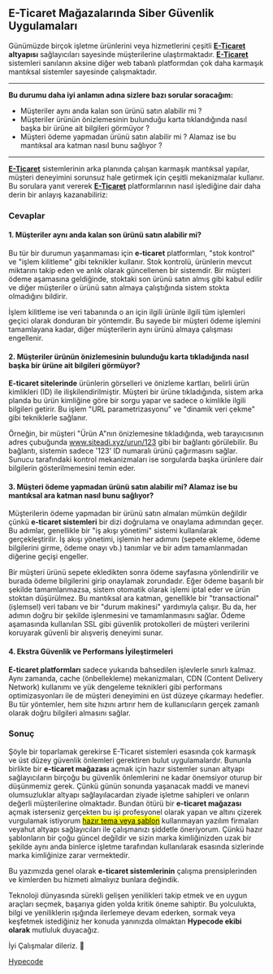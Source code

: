 ## E-Ticaret Mağazalarında Siber Güvenlik Uygulamaları


Günümüzde birçok işletme ürünlerini veya hizmetlerini çeşitli <strong><a href="https://hypecode.tech/solutions/e-commerce">E-Ticaret</a> altyapısı</strong> sağlayıcıları sayesinde müşterilerine ulaştırmaktadır. <strong><a href="https://hypecode.tech/solutions/e-commerce">E-Ticaret</a></strong> sistemleri sanılanın aksine diğer web tabanlı platformdan çok daha karmaşık mantıksal sistemler sayesinde çalışmaktadır. 

----

<b>Bu durumu daha iyi anlamın adına sizlere bazı sorular soracağım:</b> 

- Müşteriler aynı anda kalan son ürünü satın alabilir mi ? 
- Müşteriler ürünün önizlemesinin bulunduğu karta tıklandığında nasıl başka bir ürüne ait bilgileri görmüyor ?
- Müşteri ödeme yapmadan ürünü satın alabilir mi ? Alamaz ise bu mantıksal ara katman nasıl bunu sağlıyor ? 
    
----

<strong><a href="https://hypecode.tech/solutions/e-commerce">E-Ticaret</a></strong> sistemlerinin arka planında çalışan karmaşık mantıksal yapılar, müşteri deneyimini sorunsuz hale getirmek için çeşitli mekanizmalar kullanır. Bu sorulara yanıt vererek <strong><a href="https://hypecode.tech/solutions/e-commerce">E-Ticaret</a></strong> platformlarının nasıl işlediğine dair daha derin bir anlayış kazanabiliriz:

### Cevaplar

#### 1. Müşteriler aynı anda kalan son ürünü satın alabilir mi?

Bu tür bir durumun yaşanmaması için <strong>e-ticaret</strong> platformları, "stok kontrol" ve "işlem kilitleme" gibi teknikler kullanır. Stok kontrolü, ürünlerin mevcut miktarını takip eden ve anlık olarak güncellenen bir sistemdir. Bir müşteri ödeme aşamasına geldiğinde, stoktaki son ürünü satın almış gibi kabul edilir ve diğer müşteriler o ürünü satın almaya çalıştığında sistem stokta olmadığını bildirir.

İşlem kilitleme ise veri tabanında o an için ilgili ürünle ilgili tüm işlemleri geçici olarak donduran bir yöntemdir. Bu sayede bir müşteri ödeme işlemini tamamlayana kadar, diğer müşterilerin aynı ürünü almaya çalışması engellenir.
#### 2. Müşteriler ürünün önizlemesinin bulunduğu karta tıkladığında nasıl başka bir ürüne ait bilgileri görmüyor?

<strong>E-ticaret sitelerinde</strong> ürünlerin görselleri ve önizleme kartları, belirli ürün kimlikleri (ID) ile ilişkilendirilmiştir. Müşteri bir ürüne tıkladığında, sistem arka planda bu ürün kimliğine göre bir sorgu yapar ve sadece o kimlikle ilgili bilgileri getirir. Bu işlem "URL parametrizasyonu" ve "dinamik veri çekme" gibi tekniklerle sağlanır.

Örneğin, bir müşteri "Ürün A"nın önizlemesine tıkladığında, web tarayıcısının adres çubuğunda www.siteadi.xyz/urun/123 gibi bir bağlantı görülebilir. Bu bağlantı, sistemin sadece '123' ID numaralı ürünü çağırmasını sağlar. Sunucu tarafındaki kontrol mekanizmaları ise sorgularda başka ürünlere dair bilgilerin gösterilmemesini temin eder.
#### 3. Müşteri ödeme yapmadan ürünü satın alabilir mi? Alamaz ise bu mantıksal ara katman nasıl bunu sağlıyor?

Müşterilerin ödeme yapmadan bir ürünü satın almaları mümkün değildir çünkü <strong>e-ticaret sistemleri</strong> bir dizi doğrulama ve onaylama adımından geçer. Bu adımlar, genellikle bir "iş akışı yönetimi" sistemi kullanılarak gerçekleştirilir. İş akışı yönetimi, işlemin her adımını (sepete ekleme, ödeme bilgilerini girme, ödeme onayı vb.) tanımlar ve bir adım tamamlanmadan diğerine geçişi engeller.

Bir müşteri ürünü sepete ekledikten sonra ödeme sayfasına yönlendirilir ve burada ödeme bilgilerini girip onaylamak zorundadır. Eğer ödeme başarılı bir şekilde tamamlanmazsa, sistem otomatik olarak işlemi iptal eder ve ürün stoktan düşürülmez. Bu mantıksal ara katman, genellikle bir "transactional" (işlemsel) veri tabanı ve bir "durum makinesi" yardımıyla çalışır. Bu da, her adımın doğru bir şekilde işlenmesini ve tamamlanmasını sağlar. Ödeme aşamasında kullanılan SSL gibi güvenlik protokolleri de müşteri verilerini koruyarak güvenli bir alışveriş deneyimi sunar.
#### 4. Ekstra Güvenlik ve Performans İyileştirmeleri

<strong>E-ticaret platformları</strong> sadece yukarıda bahsedilen işlevlerle sınırlı kalmaz. Aynı zamanda, cache (önbellekleme) mekanizmaları, CDN (Content Delivery Network) kullanımı ve yük dengeleme teknikleri gibi performans optimizasyonları ile de müşteri deneyimini en üst düzeye çıkarmayı hedefler. Bu tür yöntemler, hem site hızını artırır hem de kullanıcıların gerçek zamanlı olarak doğru bilgileri almasını sağlar.

### Sonuç
Şöyle bir toparlamak gerekirse E-Ticaret sistemleri esasında çok karmaşık ve üst düzey güvenlik önlemleri gerektiren bulut uygulamalardır. Bununla birlikte bir <strong>e-ticaret mağazası</strong> açmak için hazır sistemler sunan altyapı sağlayıcıların birçoğu bu güvenlik önlemlerini ne kadar önemsiyor oturup bir düşünmemiz gerek. Çünkü günün sonunda yaşanacak maddi ve manevi olumsuzluklar altyapı sağlayılacardan ziyade işletme sahipleri ve onların değerli müşterilerine olmaktadır. Bundan ötürü bir <strong>e-ticaret mağazası</strong> açmak isterseniz gerçekten bu işi profesyonel olarak yapan ve altını çizerek vurgulamak istiyorum <mark><u>hazır tema veya şablon</u></mark> kullanmayan yazılım firmaları veyahut altyapı sağlayıcıları ile çalışmanızı şiddetle öneriyorum. Çünkü hazır şablonların bir çoğu güncel değildir ve sizin marka kimliğinizden uzak bir şekilde aynı anda binlerce işletme tarafından kullanılarak esasında sizlerinde marka kimliğinize zarar vermektedir.

Bu yazımızda genel olarak <strong>e-ticaret sistemlerinin</strong> çalışma prensiplerinden ve kimlerden bu hizmeti almalıyız bunlara değindik.

Teknoloji dünyasında sürekli gelişen yenilikleri takip etmek ve en uygun araçları seçmek, başarıya giden yolda kritik öneme sahiptir. Bu yolculukta, bilgi ve yeniliklerin ışığında ilerlemeye devam ederken, sormak veya keşfetmek istediğiniz her konuda yanınızda olmaktan **Hypecode ekibi olarak** mutluluk duyacağız.

İyi Çalışmalar dileriz. 🌟

[Hypecode](https://hypecode.tech)


